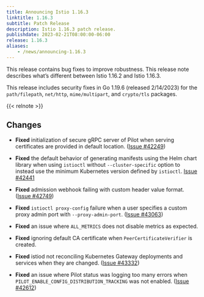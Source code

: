 ```yaml
---
title: Announcing Istio 1.16.3
linktitle: 1.16.3
subtitle: Patch Release
description: Istio 1.16.3 patch release.
publishdate: 2023-02-21T08:00:00-06:00
release: 1.16.3
aliases:
    - /news/announcing-1.16.3
---
```


This release contains bug fixes to improve robustness. This release note describes what’s different between Istio 1.16.2 and Istio 1.16.3.

This release includes security fixes in Go 1.19.6 (released 2/14/2023) for the `path/filepath`, `net/http`, `mime/multipart`, and `crypto/tls` packages.

{{< relnote >}}

## Changes

- **Fixed** initialization of secure gRPC server of Pilot when serving certificates are provided in default location.  ([Issue #42249](https://github.com/istio/istio/issues/42249))

- **Fixed** the default behavior of generating manifests using the Helm chart library when using `istioctl` without `--cluster-specific` option to instead use the minimum Kubernetes version defined by `istioctl`.  [Issue #42441](https://github.com/istio/istio/issues/42441)

- **Fixed** admission webhook failing with custom header value format.
  ([Issue #42749](https://github.com/istio/istio/issues/42749))

- **Fixed** `istioctl proxy-config` failure when a user specifies a custom proxy admin port with `--proxy-admin-port`.  ([Issue #43063](https://github.com/istio/istio/issues/43063))

- **Fixed** an issue where `ALL_METRICS` does not disable metrics as expected.

- **Fixed** ignoring default CA certificate when `PeerCertificateVerifier` is created.

- **Fixed** istiod not reconciling Kubernetes Gateway deployments and services when they are changed.
  ([Issue #43332](https://github.com/istio/istio/issues/43332))

- **Fixed** an issue where Pilot status was logging too many errors when `PILOT_ENABLE_CONFIG_DISTRIBUTION_TRACKING` was not enabled.
  ([Issue #42612](https://github.com/istio/istio/issues/42612))
